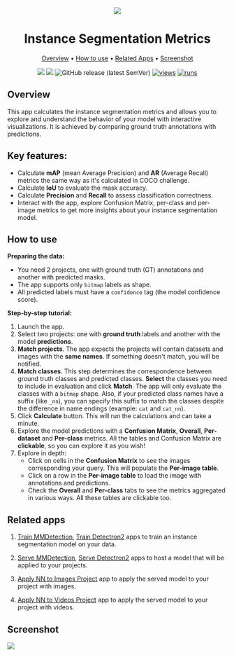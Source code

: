 <div align="center" markdown>

<img src="https://user-images.githubusercontent.com/115161827/236404883-d3b880bb-d2ac-4409-aad5-b8fd53285de2.jpg" />


# Instance Segmentation Metrics

<p align="center">
  <a href="#Overview">Overview</a> •
  <a href="#How-to-Use">How to use</a> •
  <a href="#Related-Apps">Related Apps</a> •
  <a href="#Screenshot">Screenshot</a>
</p>

[![](https://img.shields.io/badge/supervisely-ecosystem-brightgreen)](https://ecosystem.supervise.ly/apps/supervisely-ecosystem/instance-segmentation-metrics)
[![](https://img.shields.io/badge/slack-chat-green.svg?logo=slack)](https://supervise.ly/slack)
![GitHub release (latest SemVer)](https://img.shields.io/github/v/release/supervisely-ecosystem/instance-segmentation-metrics)
[![views](https://app.supervise.ly/img/badges/views/supervisely-ecosystem/instance-segmentation-metrics.png)](https://supervise.ly)
[![runs](https://app.supervise.ly/img/badges/runs/supervisely-ecosystem/instance-segmentation-metrics.png)](https://supervise.ly)

</div>

## Overview
This app calculates the instance segmentation metrics and allows you to explore and understand the behavior of your model with interactive visualizations. It is achieved by comparing ground truth annotations with predictions.

## Key features:

- Calculate **mAP** (mean Average Precision) and **AR** (Average Recall) metrics the same way as it's calculated in COCO challenge.
- Calculate **IoU** to evaluate the mask accuracy.
- Calculate **Precision** and **Recall** to assess classification correctness.
- Interact with the app, explore Confusion Matrix, per-class and per-image metrics to get more insights about your instance segmentation model.


## How to use

**Preparing the data:**
- You need 2 projects, one with ground truth (GT) annotations and another with predicted masks.
- The app supports only `bitmap` labels as shape.
- All predicted labels must have a `confidence` tag (the model confidence score).

**Step-by-step tutorial:**
1. Launch the app.
2. Select two projects: one with **ground truth** labels and another with the model **predictions**.
3. **Match projects**. The app expects the projects will contain datasets and images with the **same names**. If something doesn't match, you will be notified.
4. **Match classes**. This step determines the correspondence between ground truth classes and predicted classes. **Select** the classes you need to include in evaluation and click **Match**. The app will only evaluate the classes with a `bitmap` shape. Also, if your predicted class names have a suffix (like `_nn`), you can specify this suffix to match the classes despite the difference in name endings (example: `cat` and `cat_nn`).
5. Click **Calculate** button. This will run the calculations and can take a minute.
6. Explore the model predictions with a **Confusion Matrix**, **Overall**, **Per-dataset** and **Per-class** metrics. All the tables and Confusion Matrix are **clickable**, so you can explore it as you wish!
7. Explore in depth:
    - Click on cells in the **Confusion Matrix** to see the images corresponding your query. This will populate the **Per-image table**.
    - Click on a row in the **Per-image table** to load the image with annotations and predictions.
    - Check the **Overall** and **Per-class** tabs to see the metrics aggregated in various ways. All these tables are clickable too.


## Related apps

1. [Train MMDetection](https://ecosystem.supervisely.com/apps/mmdetection/train), [Train Detectron2](https://ecosystem.supervisely.com/apps/detectron2/supervisely/train) apps to train an instance segmentation model on your data. 
<!-- <img data-key="sly-module-link" data-module-slug="supervisely-ecosystem/mmdetection/train" src="https://i.imgur.com/mXG6njU.png" width="350px" style='padding-bottom: 10px'/> -->

2. [Serve MMDetection](https://ecosystem.supervise.ly/apps/supervisely-ecosystem/mmclassification/supervisely/serve), [Serve Detectron2](https://ecosystem.supervisely.com/apps/detectron2/supervisely/instance_segmentation/serve) apps to host a model that will be applied to your projects.
<!-- <img data-key="sly-module-link" data-module-slug="supervisely-ecosystem/mmclassification/supervisely/serve" src="https://i.imgur.com/CU8XHdQ.png" width="350px" style='padding-bottom: 10px'/> -->

3. [Apply NN to Images Project](https://ecosystem.supervisely.com/apps/nn-image-labeling/project-dataset) app to apply the served model to your project with images.
<!-- <img data-key="sly-module-link" data-module-slug="supervisely-ecosystem/apply-classification-model-to-project" src="https://github.com/supervisely-ecosystem/apply-classification-model-to-project/releases/download/v0.0.1/app-name-descrition.png" width="350px" style='padding-bottom: 10px'/> -->

4. [Apply NN to Videos Project](https://ecosystem.supervisely.com/apps/apply-nn-to-videos-project) app to apply the served model to your project with videos.

## Screenshot

<img src="https://user-images.githubusercontent.com/31512713/236821033-796e528e-a859-4394-9b2b-91919884d617.png" />
